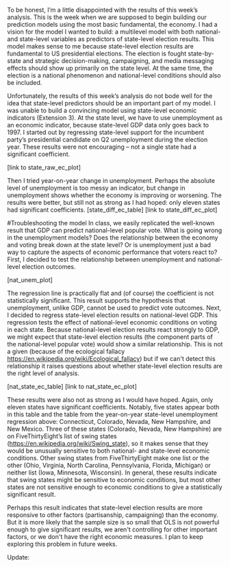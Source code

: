To be honest, I’m a little disappointed with the results of this week’s analysis. This is the week when we are supposed to begin building our prediction models using the most basic fundamental, the economy. I had a vision for the model I wanted to build: a multilevel model with both national- and state-level variables as predictors of state-level election results. This model makes sense to me because state-level election results are fundamental to US presidential elections. The election is fought state-by-state and strategic decision-making, campaigning, and media messaging effects should show up primarily on the state level. At the same time, the election is a national phenomenon and national-level conditions should also be included.

Unfortunately, the results of this week’s analysis do not bode well for the idea that state-level predictors should be an important part of my model. I was unable to build a convincing model using state-level economic indicators (Extension 3). At the state level, we have to use unemployment as an economic indicator, because state-level GDP data only goes back to 1997. I started out by regressing state-level support for the incumbent party’s presidential candidate on Q2 unemployment during the election year. These results were not encouraging – not a single state had a significant coefficient. 

[link to state_raw_ec_plot]

Then I tried year-on-year change in unemployment. Perhaps the absolute level of unemployment is too messy an indicator, but change in unemployment shows whether the economy is improving or worsening. The results were better, but still not as strong as I had hoped: only eleven states had significant coefficients.
[state_diff_ec_table]
[link to state_diff_ec_plot]

#Troubleshooting the model
In class, we easily replicated the well-known result that GDP can predict national-level popular vote. What is going wrong in the unemployment models? Does the relationship between the economy and voting break down at the state level? Or is unemployment just a bad way to capture the aspects of economic performance that voters react to? First, I decided to test the relationship between unemployment and national-level election outcomes. 

[nat_unem_plot]

The regression line is practically flat and (of course) the coefficient is not statistically significant. This result supports the hypothesis that unemployment, unlike GDP, cannot be used to predict vote outcomes. 
Next, I decided to regress state-level election results on national-level GDP. This regression tests the effect of national-level economic conditions on voting in each state. Because national-level election results react strongly to GDP, we might expect that state-level election results (the component parts of the national-level popular vote) would show a similar relationship. This is not a given (because of the ecological fallacy https://en.wikipedia.org/wiki/Ecological_fallacy) but if we can't detect this relationship it raises questions about whether state-level election results are the right level of analysis.

[nat_state_ec_table]
[link to nat_state_ec_plot]

These results were also not as strong as I would have hoped. Again, only eleven states have significant coefficients. Notably, five states appear both in this table and the table from the year-on-year state-level unemployment regression above: Connecticut, Colorado, Nevada, New Hampshire, and New Mexico. Three of these states (Colorado, Nevada, New Hampshire) are on FiveThirtyEight’s list of swing states (https://en.wikipedia.org/wiki/Swing_state), so it makes sense that they would be unusually sensitive to both national- and state-level economic conditions. Other swing states from FiveThirtyEight make one list or the other (Ohio, Virginia, North Carolina, Pennsylvania, Florida, Michigan) or neither list (Iowa, Minnesota, Wisconsin). In general, these results indicate that swing states might be sensitive to economic conditions, but most other states are not sensitive enough to economic conditions to give a statistically significant result.

Perhaps this result indicates that state-level election results are more responsive to other factors (partisanship, campaigning) than the economy. But it is more likely that the sample size is so small that OLS is not powerful enough to give significant results, we aren't controlling for other important factors, or we don't have the right economic measures. I plan to keep exploring this problem in future weeks.


Update: 
